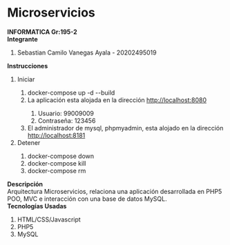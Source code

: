 # Microservicios
<b>INFORMATICA Gr:195-2</b>
<br>
<b>Integrante</b>
<ol>
  <li>Sebastian Camilo Vanegas Ayala - 20202495019</li>
</ol>
<b>Instrucciones</b>
<ol>
  <li>Iniciar</li>
  <ol>
    <li>docker-compose up -d --build</li>
    <li>La aplicación esta alojada en la dirección <a href="http://localhost:8080">http://localhost:8080</a></li>
    <ol>
      <li>Usuario: 99009009</li>
      <li>Contraseña: 123456</li>
    </ol>
    <li>El administrador de mysql, phpmyadmin, esta alojado en la dirección <a href="http://localhost:8181">http://localhost:8181</a></li>
  </ol>
  <li>Detener</li>
  <ol>
    <li>docker-compose down</li>
    <li>docker-compose kill</li>
    <li>docker-compose rm</li>
  </ol>
</ol>
<b>Descripción</b>
<br>
Arquitectura Microservicios, relaciona una aplicación desarrollada en PHP5 POO, MVC e interacción con una base de datos MySQL.
<br>
<b>Tecnologías Usadas</b>
<ol>
   <li>HTML/CSS/Javascript</li>
   <li>PHP5</li>
   <li>MySQL</li>
</ol>
